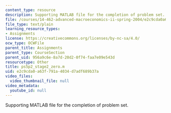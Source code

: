```yaml
---
content_type: resource
description: Supporting MATLAB file for the completion of problem set.
file: /courses/14-462-advanced-macroeconomics-ii-spring-2004/e2c9cda0a63f791a4034d7adf689b37a_ps5p2_stage2_zero.m
file_type: text/plain
learning_resource_types:
- Assignments
license: https://creativecommons.org/licenses/by-nc-sa/4.0/
ocw_type: OCWFile
parent_title: Assignments
parent_type: CourseSection
parent_uid: 956a9c6e-8a7d-20d2-0f74-faa7e09e543d
resourcetype: Other
title: ps5p2_stage2_zero.m
uid: e2c9cda0-a63f-791a-4034-d7adf689b37a
video_files:
  video_thumbnail_file: null
video_metadata:
  youtube_id: null
---
```

Supporting MATLAB file for the completion of problem set.